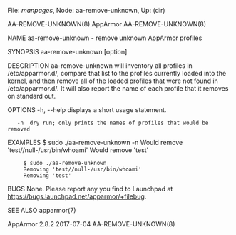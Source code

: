 File: *manpages*,  Node: aa-remove-unknown,  Up: (dir)

AA-REMOVE-UNKNOWN(8)               AppArmor               AA-REMOVE-UNKNOWN(8)



NAME
       aa-remove-unknown - remove unknown AppArmor profiles

SYNOPSIS
       aa-remove-unknown [option]

DESCRIPTION
       aa-remove-unknown will inventory all profiles in /etc/apparmor.d/,
       compare that list to the profiles currently loaded into the kernel, and
       then remove all of the loaded profiles that were not found in
       /etc/apparmor.d/. It will also report the name of each profile that it
       removes on standard out.

OPTIONS
       -h, --help
           displays a short usage statement.

       -n  dry run; only prints the names of profiles that would be removed

EXAMPLES
         $ sudo ./aa-remove-unknown -n
         Would remove 'test//null-/usr/bin/whoami'
         Would remove 'test'

         $ sudo ./aa-remove-unknown
         Removing 'test//null-/usr/bin/whoami'
         Removing 'test'

BUGS
       None. Please report any you find to Launchpad at
       <https://bugs.launchpad.net/apparmor/+filebug>.

SEE ALSO
       apparmor(7)



AppArmor 2.8.2                    2017-07-04              AA-REMOVE-UNKNOWN(8)
